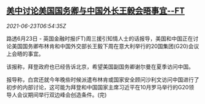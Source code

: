 <!--1624431662000-->
[美中讨论美国国务卿与中国外长王毅会晤事宜--FT](https://cn.reuters.com/article/usa-china-foreign-ministers-ft-0623-idCNKCS2DZ0JN)
------

<div><i>2021-06-23T06:54:35Z</i></div><p>路透6月23日 - 英国金融时报(FT)周三援引知情人士的话报导，美国和中国正在讨论美国国务卿布林肯和中国外交部长王毅下周在意大利举行的20国集团(G20)会议上会晤的事宜。</p><p>该报称，拜登政府也已经告诉北京，希望美国副国务卿谢尔曼在夏季访问中国。</p><p>报导称，白宫还就今年晚些时候派遣布林肯或国家安全顾问沙利文访问中国进行了初步的内部讨论，这可能为拜登和中国国家主席习近平在10月罗马举行的G20领导人会议期间举行双边峰会创造条件。(完)</p>
